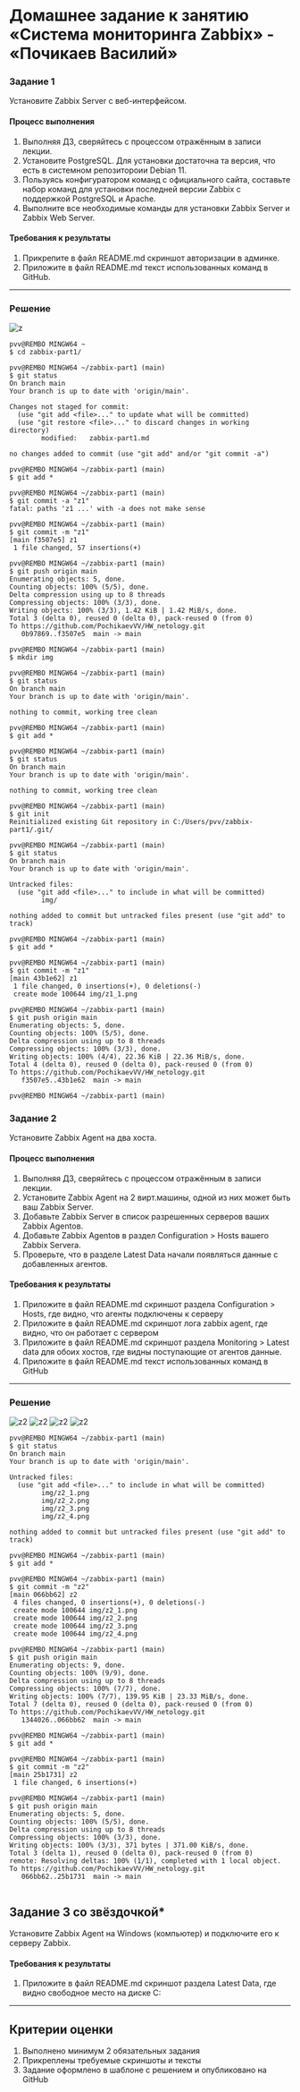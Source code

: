 # Домашнее задание к занятию «Система мониторинга Zabbix» - «Почикаев Василий»

### Задание 1 

Установите Zabbix Server с веб-интерфейсом.

#### Процесс выполнения
1. Выполняя ДЗ, сверяйтесь с процессом отражённым в записи лекции.
2. Установите PostgreSQL. Для установки достаточна та версия, что есть в системном репозитороии Debian 11.
3. Пользуясь конфигуратором команд с официального сайта, составьте набор команд для установки последней версии Zabbix с поддержкой PostgreSQL и Apache.
4. Выполните все необходимые команды для установки Zabbix Server и Zabbix Web Server.

#### Требования к результаты 
1. Прикрепите в файл README.md скриншот авторизации в админке.
2. Приложите в файл README.md текст использованных команд в GitHub.

---
### Решение 

![z](https://github.com/PochikaevVV/HW_netology/blob/main/img/z1_1.png)

```
pvv@REMBO MINGW64 ~
$ cd zabbix-part1/

pvv@REMBO MINGW64 ~/zabbix-part1 (main)
$ git status
On branch main
Your branch is up to date with 'origin/main'.

Changes not staged for commit:
  (use "git add <file>..." to update what will be committed)
  (use "git restore <file>..." to discard changes in working directory)
        modified:   zabbix-part1.md

no changes added to commit (use "git add" and/or "git commit -a")

pvv@REMBO MINGW64 ~/zabbix-part1 (main)
$ git add *

pvv@REMBO MINGW64 ~/zabbix-part1 (main)
$ git commit -a "z1"
fatal: paths 'z1 ...' with -a does not make sense

pvv@REMBO MINGW64 ~/zabbix-part1 (main)
$ git commit -m "z1"
[main f3507e5] z1
 1 file changed, 57 insertions(+)

pvv@REMBO MINGW64 ~/zabbix-part1 (main)
$ git push origin main
Enumerating objects: 5, done.
Counting objects: 100% (5/5), done.
Delta compression using up to 8 threads
Compressing objects: 100% (3/3), done.
Writing objects: 100% (3/3), 1.42 KiB | 1.42 MiB/s, done.
Total 3 (delta 0), reused 0 (delta 0), pack-reused 0 (from 0)
To https://github.com/PochikaevVV/HW_netology.git
   0b97869..f3507e5  main -> main

pvv@REMBO MINGW64 ~/zabbix-part1 (main)
$ mkdir img

pvv@REMBO MINGW64 ~/zabbix-part1 (main)
$ git status
On branch main
Your branch is up to date with 'origin/main'.

nothing to commit, working tree clean

pvv@REMBO MINGW64 ~/zabbix-part1 (main)
$ git add *

pvv@REMBO MINGW64 ~/zabbix-part1 (main)
$ git status
On branch main
Your branch is up to date with 'origin/main'.

nothing to commit, working tree clean

pvv@REMBO MINGW64 ~/zabbix-part1 (main)
$ git init
Reinitialized existing Git repository in C:/Users/pvv/zabbix-part1/.git/

pvv@REMBO MINGW64 ~/zabbix-part1 (main)
$ git status
On branch main
Your branch is up to date with 'origin/main'.

Untracked files:
  (use "git add <file>..." to include in what will be committed)
        img/

nothing added to commit but untracked files present (use "git add" to track)

pvv@REMBO MINGW64 ~/zabbix-part1 (main)
$ git add *

pvv@REMBO MINGW64 ~/zabbix-part1 (main)
$ git commit -m "z1"
[main 43b1e62] z1
 1 file changed, 0 insertions(+), 0 deletions(-)
 create mode 100644 img/z1_1.png

pvv@REMBO MINGW64 ~/zabbix-part1 (main)
$ git push origin main
Enumerating objects: 5, done.
Counting objects: 100% (5/5), done.
Delta compression using up to 8 threads
Compressing objects: 100% (3/3), done.
Writing objects: 100% (4/4), 22.36 KiB | 22.36 MiB/s, done.
Total 4 (delta 0), reused 0 (delta 0), pack-reused 0 (from 0)
To https://github.com/PochikaevVV/HW_netology.git
   f3507e5..43b1e62  main -> main

pvv@REMBO MINGW64 ~/zabbix-part1 (main)

```

### Задание 2 

Установите Zabbix Agent на два хоста.

#### Процесс выполнения
1. Выполняя ДЗ, сверяйтесь с процессом отражённым в записи лекции.
2. Установите Zabbix Agent на 2 вирт.машины, одной из них может быть ваш Zabbix Server.
3. Добавьте Zabbix Server в список разрешенных серверов ваших Zabbix Agentов.
4. Добавьте Zabbix Agentов в раздел Configuration > Hosts вашего Zabbix Servera.
5. Проверьте, что в разделе Latest Data начали появляться данные с добавленных агентов.

#### Требования к результаты 
1. Приложите в файл README.md скриншот раздела Configuration > Hosts, где видно, что агенты подключены к серверу
2. Приложите в файл README.md скриншот лога zabbix agent, где видно, что он работает с сервером
3. Приложите в файл README.md скриншот раздела Monitoring > Latest data для обоих хостов, где видны поступающие от агентов данные.
4. Приложите в файл README.md текст использованных команд в GitHub

---
### Решение 
![z2](https://github.com/PochikaevVV/HW_netology/blob/main/img/z2_1.png)
![z2](https://github.com/PochikaevVV/HW_netology/blob/main/img/z2_2.png)
![z2](https://github.com/PochikaevVV/HW_netology/blob/main/img/z2_3.png)
![z2](https://github.com/PochikaevVV/HW_netology/blob/main/img/z2_4.png)

```
pvv@REMBO MINGW64 ~/zabbix-part1 (main)
$ git status
On branch main
Your branch is up to date with 'origin/main'.

Untracked files:
  (use "git add <file>..." to include in what will be committed)
        img/z2_1.png
        img/z2_2.png
        img/z2_3.png
        img/z2_4.png

nothing added to commit but untracked files present (use "git add" to track)

pvv@REMBO MINGW64 ~/zabbix-part1 (main)
$ git add *

pvv@REMBO MINGW64 ~/zabbix-part1 (main)
$ git commit -m "z2"
[main 066bb62] z2
 4 files changed, 0 insertions(+), 0 deletions(-)
 create mode 100644 img/z2_1.png
 create mode 100644 img/z2_2.png
 create mode 100644 img/z2_3.png
 create mode 100644 img/z2_4.png

pvv@REMBO MINGW64 ~/zabbix-part1 (main)
$ git push origin main
Enumerating objects: 9, done.
Counting objects: 100% (9/9), done.
Delta compression using up to 8 threads
Compressing objects: 100% (7/7), done.
Writing objects: 100% (7/7), 139.95 KiB | 23.33 MiB/s, done.
Total 7 (delta 0), reused 0 (delta 0), pack-reused 0 (from 0)
To https://github.com/PochikaevVV/HW_netology.git
   1344026..066bb62  main -> main

pvv@REMBO MINGW64 ~/zabbix-part1 (main)
$ git add *

pvv@REMBO MINGW64 ~/zabbix-part1 (main)
$ git commit -m "z2"
[main 25b1731] z2
 1 file changed, 6 insertions(+)

pvv@REMBO MINGW64 ~/zabbix-part1 (main)
$ git push origin main
Enumerating objects: 5, done.
Counting objects: 100% (5/5), done.
Delta compression using up to 8 threads
Compressing objects: 100% (3/3), done.
Writing objects: 100% (3/3), 371 bytes | 371.00 KiB/s, done.
Total 3 (delta 1), reused 0 (delta 0), pack-reused 0 (from 0)
remote: Resolving deltas: 100% (1/1), completed with 1 local object.
To https://github.com/PochikaevVV/HW_netology.git
   066bb62..25b1731  main -> main


```

## Задание 3 со звёздочкой*
Установите Zabbix Agent на Windows (компьютер) и подключите его к серверу Zabbix.

#### Требования к результаты 
1. Приложите в файл README.md скриншот раздела Latest Data, где видно свободное место на диске C:
--- 

## Критерии оценки

1. Выполнено минимум 2 обязательных задания
2. Прикреплены требуемые скриншоты и тексты 
3. Задание оформлено в шаблоне с решением и опубликовано на GitHub



